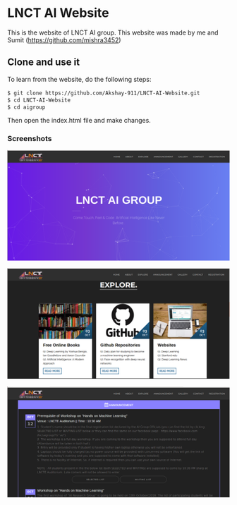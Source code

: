 # LNCT AI Website
This is the website of LNCT AI group. This website was made by me and Sumit (https://github.com/mishra3452)  

## Clone and use it

To learn from the website, do the following steps:  
```
$ git clone https://github.com/Akshay-911/LNCT-AI-Website.git  
$ cd LNCT-AI-Website
$ cd aigroup
```  
Then open the index.html file and make changes.

### Screenshots  
![alt text](screenshots\indexpage1.png)  


![alt text](screenshots\indexpage2.png)  


![alt text](screenshots\indexpage3.png)  
